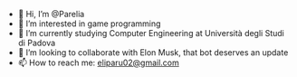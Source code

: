 - 👋 Hi, I’m @Parelia
- 👀 I’m interested in game programming
- 🌱 I’m currently studying Computer Engineering at Università degli Studi di Padova
- 💞️ I’m looking to collaborate with Elon Musk, that bot deserves an update
- 📫 How to reach me: eliparu02@gmail.com

<!---
Parelia/Parelia is a ✨ special ✨ repository because its `README.md` (this file) appears on your GitHub profile.
You can click the Preview link to take a look at your changes.
--->
